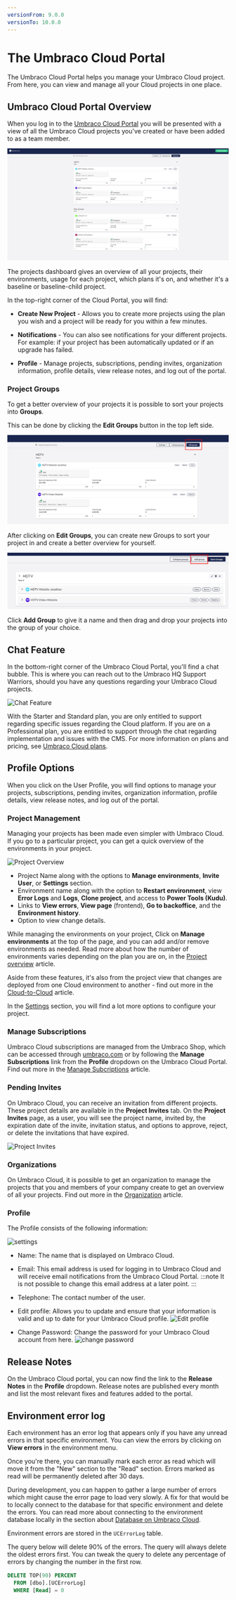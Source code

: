 ```yaml
---
versionFrom: 9.0.0
versionTo: 10.0.0
---
```


# The Umbraco Cloud Portal

The Umbraco Cloud Portal helps you manage your Umbraco Cloud project. From here, you can view and manage all your Cloud projects in one place.

## Umbraco Cloud Portal Overview

When you log in to the [Umbraco Cloud Portal](https://www.s1.umbraco.io/home/login/) you will be presented with a view of all the Umbraco Cloud projects you've created or have been added to as a team member.

![View all projects](images/Umbraco-cloud-dashboard.png)

The projects dashboard gives an overview of all your projects, their environments, usage for each project, which plans it's on, and whether it's a baseline or baseline-child project.

In the top-right corner of the Cloud Portal, you will find:

- **Create New Project** - Allows you to create more projects using the plan you wish and a project will be ready for you within a few minutes.

- **Notifications** - You can also see notifications for your different projects. For example: if your project has been automatically updated or if an upgrade has failed.

- **Profile** - Manage projects, subscriptions, pending invites, organization information, profile details, view release notes, and log out of the portal.

### Project Groups

To get a better overview of your projects it is possible to sort your projects into **Groups**.

This can be done by clicking the **Edit Groups** button in the top left side.

![Edit Groups](images/edit-group.png)

After clicking on **Edit Groups**, you can create new Groups to sort your project in and create a better overview for yourself.

![Create Group](images/add-group.png)

Click **Add Group** to give it a name and then drag and drop your projects into the group of your choice.

## Chat Feature

In the bottom-right corner of the Umbraco Cloud Portal, you'll find a chat bubble. This is where you can reach out to the Umbraco HQ Support Warriors, should you have any questions regarding your Umbraco Cloud projects.

![Chat Feature](images/Chat.png)

With the Starter and Standard plan, you are only entitled to support regarding specific issues regarding the Cloud platform. If you are on a Professional plan, you are entitled to support through the chat regarding implementation and issues with the CMS. For more information on plans and pricing, see [Umbraco Cloud plans](https://umbraco.com/pricing/).

## Profile Options

When you click on the User Profile, you will find options to manage your projects, subscriptions, pending invites, organization information, profile details, view release notes, and log out of the portal.

### Project Management

Managing your projects has been made even simpler with Umbraco Cloud. If you go to a particular project, you can get a quick overview of the environments in your project.

![Project Overview](images/project-overview-v10.png)

- Project Name along with the options to **Manage environments**, **Invite User**, or **Settings** section.
- Environment name along with the option to **Restart environment**, view **Error Logs** and **Logs**, **Clone project**, and access to **Power Tools (Kudu)**.
- Links to **View errors**, **View page** (frontend), **Go to backoffice**, and the **Environment history**.
- Option to view change details.

While managing the environments on your project, Click on **Manage environments** at the top of the page, and you can add and/or remove environments as needed. Read more about how the number of environments varies depending on the plan you are on, in the [Project overview](../Project-Overview) article.

Aside from these features, it's also from the project view that changes are deployed from one Cloud environment to another - find out more in the [Cloud-to-Cloud](../../Deployment/Cloud-to-Cloud) article.

In the [Settings](../../Set-Up/Project-settings) section, you will find a lot more options to configure your project.

### Manage Subscriptions

Umbraco Cloud subscriptions are managed from the Umbraco Shop, which can be accessed through [umbraco.com](https://umbraco.com) or by following the **Manage Subscriptions** link from the **Profile** dropdown on the Umbraco Cloud Portal. Find out more in the [Manage Subcriptions](../../Set-Up/Manage-Subscriptions) article.

### Pending Invites

On Umbraco Cloud, you can receive an invitation from different projects. These project details are available in the **Project Invites** tab. On the **Project Invites** page, as a user, you will see the project name, invited by, the expiration date of the invite, invitation status, and options to approve, reject, or delete the invitations that have expired.

![Project Invites](images/project-invites.png)

### Organizations

On Umbraco Cloud, it is possible to get an organization to manage the projects that you and members of your company create to get an overview of all your projects. Find out more in the [Organization](Organizations) article.

### Profile

The Profile consists of the following information:

![settings](images/profile.png)

- Name: The name that is displayed on Umbraco Cloud.
- Email: This email address is used for logging in to Umbraco Cloud and will receive email notifications from the Umbraco Cloud Portal.
  :::note
    It is not possible to change this email address at a later point.
  :::

- Telephone: The contact number of the user.
- Edit profile: Allows you to update and ensure that your information is valid and up to date for your Umbraco Cloud profile.
  ![Edit profile](images/change-profile-info.png)

- Change Password: Change the password for your Umbraco Cloud account from here.
  ![change password](images/change-password.png)

## Release Notes

On the Umbraco Cloud portal, you can now find the link to the **Release Notes** in the **Profile** dropdown. Release notes are published every month and list the most relevant fixes and features added to the portal.

## Environment error log

Each environment has an error log that appears only if you have any unread errors in that specific environment. You can view the errors by clicking on **View errors** in the environment menu.

Once you're there, you can manually mark each error as read which will move it from the "New" section to the "Read" section. Errors marked as read will be permanently deleted after 30 days.

During development, you can happen to gather a large number of errors which might cause the error page to load very slowly. A fix for that would be to locally connect to the database for that specific environment and delete the errors. You can read more about connecting to the environment database locally in the section about [Database on Umbraco Cloud](../../Databases/Cloud-Database).

Environment errors are stored in the `UCErrorLog` table.

The query below will delete 90% of the errors. The query will always delete the oldest errors first. You can tweak the query to delete any percentage of errors by changing the number in the first row.

```sql
DELETE TOP(90) PERCENT
  FROM [dbo].[UCErrorLog]
  WHERE [Read] = 0
```
